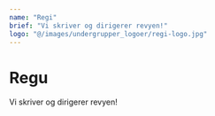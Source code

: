 ```yaml
---
name: "Regi"
brief: "Vi skriver og dirigerer revyen!"
logo: "@/images/undergrupper_logoer/regi-logo.jpg"
---
```


# Regu

Vi skriver og dirigerer revyen!
